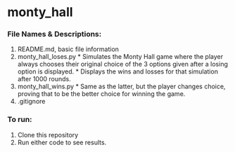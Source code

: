 # monty_hall

### File Names & Descriptions:

  1. README.md, basic file information
  2. monty_hall_loses.py
    * Simulates the Monty Hall game where the player always chooses their original choice of the 3 options given after a losing option is displayed.
    * Displays the wins and losses for that simulation after 1000 rounds.
  3. monty_hall_wins.py
    * Same as the latter, but the player changes choice, proving that to be the better choice for winning the game.
  4. .gitignore  
    
### To run:

  1. Clone this repository
  2. Run either code to see results. 
